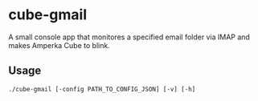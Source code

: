 # cube-gmail

A small console app that monitores a specified email folder via IMAP and makes Amperka Cube to blink.

## Usage
```
./cube-gmail [-config PATH_TO_CONFIG_JSON] [-v] [-h]
```
